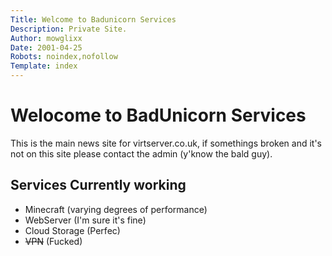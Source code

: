 ```yaml
---
Title: Welcome to Badunicorn Services
Description: Private Site.
Author: mowglixx
Date: 2001-04-25
Robots: noindex,nofollow
Template: index
---
```


# Welocome to BadUnicorn Services

This is the main news site for virtserver.co.uk, if somethings broken and it's not on this site please contact the admin (y'know the bald guy).

## Services Currently working
- Minecraft (varying degrees of performance)
- WebServer (I'm sure it's fine)
- Cloud Storage (Perfec)
- ~~VPN~~ (Fucked)

